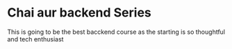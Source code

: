  # Chai aur backend Series

 This is going to be the best bacckend course as the starting is 
 so thoughtful and tech enthusiast